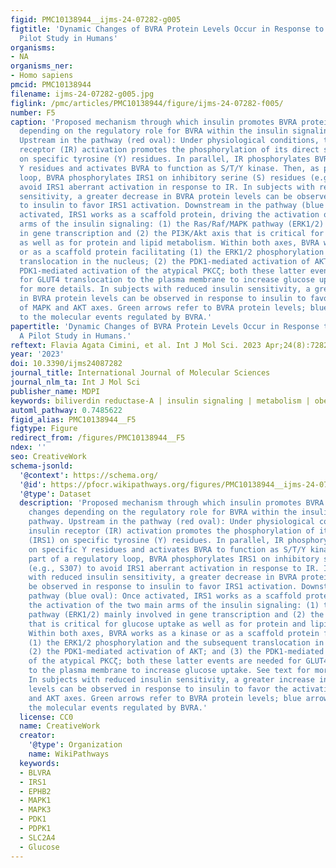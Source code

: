 ```yaml
---
figid: PMC10138944__ijms-24-07282-g005
figtitle: 'Dynamic Changes of BVRA Protein Levels Occur in Response to Insulin: A
  Pilot Study in Humans'
organisms:
- NA
organisms_ner:
- Homo sapiens
pmcid: PMC10138944
filename: ijms-24-07282-g005.jpg
figlink: /pmc/articles/PMC10138944/figure/ijms-24-07282-f005/
number: F5
caption: 'Proposed mechanism through which insulin promotes BVRA protein levels changes
  depending on the regulatory role for BVRA within the insulin signaling pathway.
  Upstream in the pathway (red oval): Under physiological conditions, the insulin
  receptor (IR) activation promotes the phosphorylation of its direct substrate (IRS1)
  on specific tyrosine (Y) residues. In parallel, IR phosphorylates BVRA on specific
  Y residues and activates BVRA to function as S/T/Y kinase. Then, as part of a regulatory
  loop, BVRA phosphorylates IRS1 on inhibitory serine (S) residues (e.g., S307) to
  avoid IRS1 aberrant activation in response to IR. In subjects with reduced insulin
  sensitivity, a greater decrease in BVRA protein levels can be observed in response
  to insulin to favor IRS1 activation. Downstream in the pathway (blue oval): Once
  activated, IRS1 works as a scaffold protein, driving the activation of the two main
  arms of the insulin signaling: (1) the Ras/Raf/MAPK pathway (ERK1/2) mainly involved
  in gene transcription and (2) the PI3K/Akt axis that is critical for glucose uptake
  as well as for protein and lipid metabolism. Within both axes, BVRA works as a kinase
  or as a scaffold protein facilitating (1) the ERK1/2 phosphorylation and the subsequent
  translocation in the nucleus; (2) the PDK1-mediated activation of AKT; and (3) the
  PDK1-mediated activation of the atypical PKCζ; both these latter events are needed
  for GLUT4 translocation to the plasma membrane to increase glucose uptake. See text
  for more details. In subjects with reduced insulin sensitivity, a greater increase
  in BVRA protein levels can be observed in response to insulin to favor the activation
  of MAPK and AKT axes. Green arrows refer to BVRA protein levels; blue arrows refer
  to the molecular events regulated by BVRA.'
papertitle: 'Dynamic Changes of BVRA Protein Levels Occur in Response to Insulin:
  A Pilot Study in Humans.'
reftext: Flavia Agata Cimini, et al. Int J Mol Sci. 2023 Apr;24(8):7282.
year: '2023'
doi: 10.3390/ijms24087282
journal_title: International Journal of Molecular Sciences
journal_nlm_ta: Int J Mol Sci
publisher_name: MDPI
keywords: biliverdin reductase-A | insulin signaling | metabolism | obesity | diabetes
automl_pathway: 0.7485622
figid_alias: PMC10138944__F5
figtype: Figure
redirect_from: /figures/PMC10138944__F5
ndex: ''
seo: CreativeWork
schema-jsonld:
  '@context': https://schema.org/
  '@id': https://pfocr.wikipathways.org/figures/PMC10138944__ijms-24-07282-g005.html
  '@type': Dataset
  description: 'Proposed mechanism through which insulin promotes BVRA protein levels
    changes depending on the regulatory role for BVRA within the insulin signaling
    pathway. Upstream in the pathway (red oval): Under physiological conditions, the
    insulin receptor (IR) activation promotes the phosphorylation of its direct substrate
    (IRS1) on specific tyrosine (Y) residues. In parallel, IR phosphorylates BVRA
    on specific Y residues and activates BVRA to function as S/T/Y kinase. Then, as
    part of a regulatory loop, BVRA phosphorylates IRS1 on inhibitory serine (S) residues
    (e.g., S307) to avoid IRS1 aberrant activation in response to IR. In subjects
    with reduced insulin sensitivity, a greater decrease in BVRA protein levels can
    be observed in response to insulin to favor IRS1 activation. Downstream in the
    pathway (blue oval): Once activated, IRS1 works as a scaffold protein, driving
    the activation of the two main arms of the insulin signaling: (1) the Ras/Raf/MAPK
    pathway (ERK1/2) mainly involved in gene transcription and (2) the PI3K/Akt axis
    that is critical for glucose uptake as well as for protein and lipid metabolism.
    Within both axes, BVRA works as a kinase or as a scaffold protein facilitating
    (1) the ERK1/2 phosphorylation and the subsequent translocation in the nucleus;
    (2) the PDK1-mediated activation of AKT; and (3) the PDK1-mediated activation
    of the atypical PKCζ; both these latter events are needed for GLUT4 translocation
    to the plasma membrane to increase glucose uptake. See text for more details.
    In subjects with reduced insulin sensitivity, a greater increase in BVRA protein
    levels can be observed in response to insulin to favor the activation of MAPK
    and AKT axes. Green arrows refer to BVRA protein levels; blue arrows refer to
    the molecular events regulated by BVRA.'
  license: CC0
  name: CreativeWork
  creator:
    '@type': Organization
    name: WikiPathways
  keywords:
  - BLVRA
  - IRS1
  - EPHB2
  - MAPK1
  - MAPK3
  - PDK1
  - PDPK1
  - SLC2A4
  - Glucose
---
```

